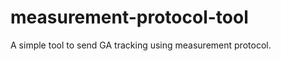 measurement-protocol-tool
=========================

A simple tool to send GA tracking using measurement protocol.
